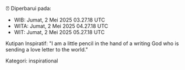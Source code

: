 ⏰ Diperbarui pada:
- WIB: Jumat, 2 Mei 2025 03.27.18 UTC
- WITA: Jumat, 2 Mei 2025 04.27.18 UTC
- WIT: Jumat, 2 Mei 2025 05.27.18 UTC

Kutipan Inspiratif:
"I am a little pencil in the hand of a writing God who is sending a love letter to the world."


Kategori: inspirational

